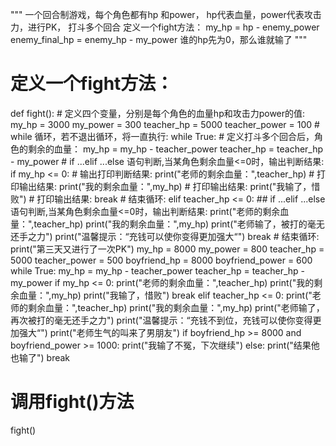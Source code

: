 """
一个回合制游戏，每个角色都有hp 和power，
hp代表血量，power代表攻击力，进行PK，
打斗多个回合
定义一个fight方法：
my_hp = hp - enemy_power
enemy_final_hp = enemy_hp - my_power
谁的hp先为0，那么谁就输了
"""

# 定义一个fight方法：
def fight():
    # 定义四个变量，分别是每个角色的血量hp和攻击力power的值:
    my_hp = 3000
    my_power = 300
    teacher_hp = 5000
    teacher_power = 100
    # while 循环，若不退出循环，将一直执行:
    while True:
        # 定义打斗多个回合后，角色的剩余的血量：
        my_hp = my_hp - teacher_power
        teacher_hp = teacher_hp - my_power
        # if ...elif ...else 语句判断,当某角色剩余血量<=0时，输出判断结果:
        if my_hp <= 0:
            # 输出打印判断结果:
            print("老师的剩余血量：",teacher_hp)  # 打印输出结果:
            print("我的剩余血量：",my_hp)         # 打印输出结果:
            print("我输了，惜败")                 # 打印输出结果:
            break
            # 结束循环:
        elif teacher_hp <= 0:   ## if ...elif ...else 语句判断,当某角色剩余血量<=0时，输出判断结果:
            print("老师的剩余血量：",teacher_hp)
            print("我的剩余血量：",my_hp)
            print("老师输了，被打的毫无还手之力")
            print("温馨提示：“充钱可以使你变得更加强大“")
            break
            # 结束循环:
    print("第三天又进行了一次PK")
    my_hp = 8000
    my_power = 800
    teacher_hp = 5000
    teacher_power = 500
    boyfriend_hp = 8000
    boyfriend_power = 600
    while True:
        my_hp = my_hp - teacher_power
        teacher_hp = teacher_hp - my_power
        if my_hp <= 0:
            print("老师的剩余血量：",teacher_hp)
            print("我的剩余血量：",my_hp)
            print("我输了，惜败")
            break
        elif teacher_hp <= 0:
            print("老师的剩余血量：",teacher_hp)
            print("我的剩余血量：",my_hp)
            print("老师输了，再次被打的毫无还手之力")
            print("温馨提示：“充钱不到位，充钱可以使你变得更加强大“")
            print("老师生气的叫来了男朋友")
            if boyfriend_hp >= 8000 and boyfriend_power >= 1000:
                print("我输了不冤，下次继续")
            else: print("结果他也输了")
            break

# 调用fight()方法
fight()
